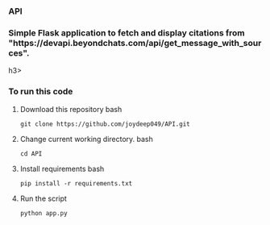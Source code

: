 ### API
<h3>Simple Flask application to fetch and display citations from "https://devapi.beyondchats.com/api/get_message_with_sources".</br></h3>h3>

<h3>To run this code</h3>

1) Download this repository
   bash
   ```
   git clone https://github.com/joydeep049/API.git
   ```
2)  Change current working directory.
    bash
    ```
    cd API
    ```
3) Install requirements
   bash
   ```
   pip install -r requirements.txt
   ```
4) Run the script
   ```
   python app.py
   ```
